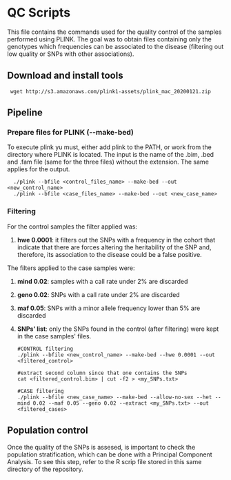 # QC Scripts

This file contains the commands used for the quality control of the samples performed using PLINK. The goal was to obtain files containing only the genotypes which frequencies can be associated to the disease (filtering out low quality or SNPs with other associations).

## Download and install tools
     wget http://s3.amazonaws.com/plink1-assets/plink_mac_20200121.zip
  
  
 ## Pipeline 
 
 ### Prepare files for PLINK (--make-bed)
 To execute plink yu must, either add plink to the PATH, or work from the directory where PLINK is located. The input is the name of the .bim, .bed and .fam file (same for the three files) without the extension. The same applies for the output.
 
      ./plink --bfile <control_files_name> --make-bed --out <new_control_name>
      ./plink --bfile <case_files_name> --make-bed --out <new_case_name>
      
      
 ### Filtering
 For the control samples the filter applied was:
1. **hwe 0.0001**: it filters out the SNPs with a frequency in the cohort that indicate that there are forces altering the heritability of the SNP and, therefore, its association to the disease could be a false positive.

The filters applied to the case samples were:
1. **mind 0.02**: samples with a call rate under 2% are discarded
2. **geno 0.02**: SNPs with a call rate under 2% are discarded
3. **maf 0.05**: SNPs with a minor allele frequency lower than 5% are discarded
4. **SNPs' list**: only the SNPs found in the control (after filtering) were kept in the case samples' files.
 
  
       #CONTROL filtering
       ./plink --bfile <new_control_name> --make-bed --hwe 0.0001 --out <filtered_control>
      
       #extract second column since that one contains the SNPs
       cat <filtered_control.bim> | cut -f2 > <my_SNPs.txt>
  
       #CASE filtering
       ./plink --bfile <new_case_name> --make-bed --allow-no-sex --het --mind 0.02 --maf 0.05 --geno 0.02 --extract <my_SNPs.txt> --out <filtered_cases>
       
       
 ## Population control       
Once the quality of the SNPs is assesed, is important to check the population stratification, which can be done with a Principal Component Analysis. To see this step, refer to the R scrip file stored in this same directory of the repository.

